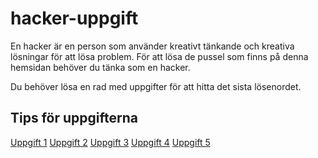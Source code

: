 # hacker-uppgift

En hacker är en person som använder kreativt tänkande och kreativa lösningar för att lösa problem. För att lösa de pussel som finns på denna hemsidan behöver du tänka som en hacker.

Du behöver lösa en rad med uppgifter för att hitta det sista lösenordet.


## Tips för uppgifterna

[Uppgift 1](/tips/uppgift1.md)
[Uppgift 2](/tips/uppgift2.md)
[Uppgift 3](/tips/uppgift3.md)
[Uppgift 4](/tips/uppgift4.md)
[Uppgift 5](/tips/uppgift5.md)